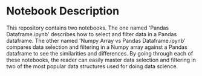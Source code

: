 # Notebook Description
This repository contains two notebooks. The one named 'Pandas Dataframe.ipynb' describes how to select and filter data in a Pandas dataframe. The other named 'Numpy Array vs Pandas Dataframe.ipynb' compares data selection and filtering in a Numpy array against a Pandas dataframe to see the similarities and differences. By going through each of these notebooks, the reader can easily master data selection and filtering in two of the most popular data structures used for doing data science.

